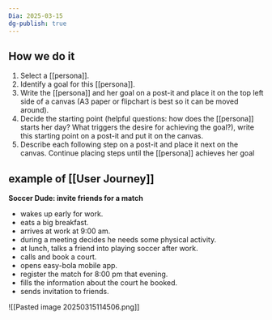 ```yaml
---
Dia: 2025-03-15
dg-publish: true
---
```

## How we do it

1. Select a [[persona]].
2. Identify a goal for this [[persona]].
3. Write the [[persona]] and her goal on a post-it and place it on the top left side of a canvas (A3 paper or flipchart is best so it can be moved around).
4. Decide the starting point (helpful questions: how does the [[persona]] starts her day? What triggers the desire for achieving the goal?), write this starting point on a post-it and put it on the canvas.
5. Describe each following step on a post-it and place it next on the canvas. Continue placing steps until the [[persona]] achieves her goal
## example of [[User Journey]]
**Soccer Dude: invite friends for a match**

- wakes up early for work.
- eats a big breakfast.
- arrives at work at 9:00 am.
- during a meeting decides he needs some physical activity.
- at lunch, talks a friend into playing soccer after work.
- calls and book a court.
- opens easy-bola mobile app.
- register the match for 8:00 pm that evening.
- fills the information about the court he booked.
- sends invitation to friends.



![[Pasted image 20250315114506.png]]